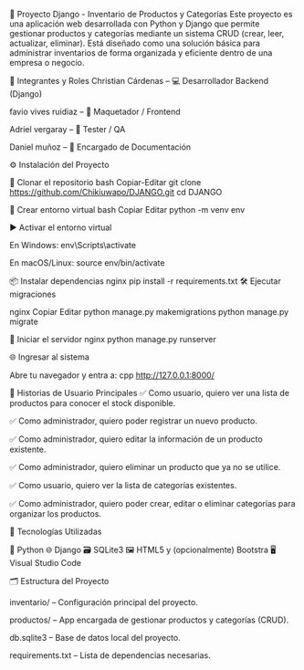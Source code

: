🛒 Proyecto Django - Inventario de Productos y Categorías
Este proyecto es una aplicación web desarrollada con Python y Django que permite gestionar productos y categorías mediante un sistema CRUD (crear, leer, actualizar, eliminar). Está diseñado como una solución básica para administrar inventarios de forma organizada y eficiente dentro de una empresa o negocio.

👥 Integrantes y Roles
Christian Cárdenas – 💻 Desarrollador Backend (Django)

favio vives ruidiaz – 🎨 Maquetador / Frontend

Adriel vergaray  – 🧪 Tester / QA

Daniel muñoz – 📂 Encargado de Documentación

⚙️ Instalación del Proyecto

🔽 Clonar el repositorio
bash
Copiar-Editar
git clone https://github.com/Chikiuwapo/DJANGO.git
cd DJANGO

🐍 Crear entorno virtual
bash
Copiar
Editar
python -m venv env

▶️ Activar el entorno virtual

En Windows:
env\Scripts\activate

En macOS/Linux:
source env/bin/activate

📦 Instalar dependencias
nginx
pip install -r requirements.txt
🛠️ Ejecutar migraciones

nginx
Copiar
Editar
python manage.py makemigrations
python manage.py migrate

🚀 Iniciar el servidor
nginx
python manage.py runserver

🌐 Ingresar al sistema

Abre tu navegador y entra a:
cpp
http://127.0.0.1:8000/

📖 Historias de Usuario Principales
✅ Como usuario, quiero ver una lista de productos para conocer el stock disponible.

✅ Como administrador, quiero poder registrar un nuevo producto.

✅ Como administrador, quiero editar la información de un producto existente.

✅ Como administrador, quiero eliminar un producto que ya no se utilice.

✅ Como usuario, quiero ver la lista de categorías existentes.

✅ Como administrador, quiero poder crear, editar o eliminar categorías para organizar los productos.

🧩 Tecnologías Utilizadas

🐍 Python
🌐 Django
🗃️ SQLite3
🖼️ HTML5 y (opcionalmente) Bootstra
🖥️ Visual Studio Code

🗂️ Estructura del Proyecto

inventario/ – Configuración principal del proyecto.

productos/ – App encargada de gestionar productos y categorías (CRUD).

db.sqlite3 – Base de datos local del proyecto.

requirements.txt – Lista de dependencias necesarias.

